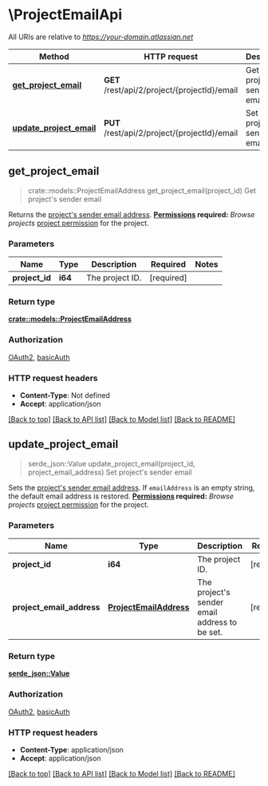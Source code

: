 # \ProjectEmailApi

All URIs are relative to *https://your-domain.atlassian.net*

Method | HTTP request | Description
------------- | ------------- | -------------
[**get_project_email**](ProjectEmailApi.md#get_project_email) | **GET** /rest/api/2/project/{projectId}/email | Get project's sender email
[**update_project_email**](ProjectEmailApi.md#update_project_email) | **PUT** /rest/api/2/project/{projectId}/email | Set project's sender email



## get_project_email

> crate::models::ProjectEmailAddress get_project_email(project_id)
Get project's sender email

Returns the [project's sender email address](https://confluence.atlassian.com/x/dolKLg).  **[Permissions](#permissions) required:** *Browse projects* [project permission](https://confluence.atlassian.com/x/yodKLg) for the project.

### Parameters


Name | Type | Description  | Required | Notes
------------- | ------------- | ------------- | ------------- | -------------
**project_id** | **i64** | The project ID. | [required] |

### Return type

[**crate::models::ProjectEmailAddress**](ProjectEmailAddress.md)

### Authorization

[OAuth2](../README.md#OAuth2), [basicAuth](../README.md#basicAuth)

### HTTP request headers

- **Content-Type**: Not defined
- **Accept**: application/json

[[Back to top]](#) [[Back to API list]](../README.md#documentation-for-api-endpoints) [[Back to Model list]](../README.md#documentation-for-models) [[Back to README]](../README.md)


## update_project_email

> serde_json::Value update_project_email(project_id, project_email_address)
Set project's sender email

Sets the [project's sender email address](https://confluence.atlassian.com/x/dolKLg).  If `emailAddress` is an empty string, the default email address is restored.  **[Permissions](#permissions) required:** *Browse projects* [project permission](https://confluence.atlassian.com/x/yodKLg) for the project.

### Parameters


Name | Type | Description  | Required | Notes
------------- | ------------- | ------------- | ------------- | -------------
**project_id** | **i64** | The project ID. | [required] |
**project_email_address** | [**ProjectEmailAddress**](ProjectEmailAddress.md) | The project's sender email address to be set. | [required] |

### Return type

[**serde_json::Value**](serde_json::Value.md)

### Authorization

[OAuth2](../README.md#OAuth2), [basicAuth](../README.md#basicAuth)

### HTTP request headers

- **Content-Type**: application/json
- **Accept**: application/json

[[Back to top]](#) [[Back to API list]](../README.md#documentation-for-api-endpoints) [[Back to Model list]](../README.md#documentation-for-models) [[Back to README]](../README.md)

